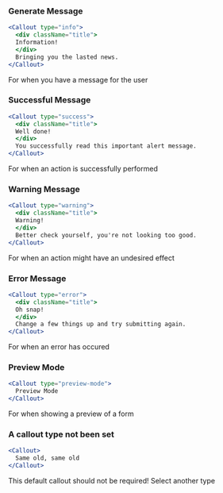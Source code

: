 ### Generate Message

```jsx
<Callout type="info">
  <div className="title">
  Information!
  </div>
  Bringing you the lasted news.
</Callout>
```

For when you have a message for the user

### Successful Message
```jsx
<Callout type="success">
  <div className="title">
  Well done!
  </div>
  You successfully read this important alert message.
</Callout>
```
For when an action is successfully performed

### Warning Message
```jsx
<Callout type="warning">
  <div className="title">
  Warning!
  </div>
  Better check yourself, you're not looking too good.
</Callout>
```
For when an action might have an undesired effect

### Error Message
```jsx
<Callout type="error">
  <div className="title">
  Oh snap!
  </div>
  Change a few things up and try submitting again.
</Callout>
```
For when an error has occured

### Preview Mode
```jsx
<Callout type="preview-mode">
  Preview Mode
</Callout>
```
For when showing a preview of a form

### A callout type not been set
```jsx
<Callout>
  Same old, same old
</Callout>
```
This default callout should not be required! Select another type

